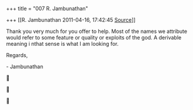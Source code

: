 +++
title = "007 R. Jambunathan"

+++
[[R. Jambunathan	2011-04-16, 17:42:45 [Source](https://groups.google.com/g/samskrita/c/zgdXwi9yRXg)]]



Thank you very much for you offer to help. Most of the names we attribute would refer to some feature or quality or exploits of the god. A derivable meaning i nthat sense is what I am looking for.

  

Regards,

\- Jambunathan  







